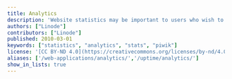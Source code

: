 ```yaml
---
title: Analytics
description: 'Website statistics may be important to users who wish to track specific information regarding demographics or page hits. These guides will help you install statistics software to help you analyze website traffic.'
authors: ["Linode"]
contributors: ["Linode"]
published: 2010-03-01
keywords: ["statistics", "analytics", "stats", "piwik"]
license: '[CC BY-ND 4.0](https://creativecommons.org/licenses/by-nd/4.0)'
aliases: ['/web-applications/analytics/','/uptime/analytics/']
show_in_lists: true
---
```


